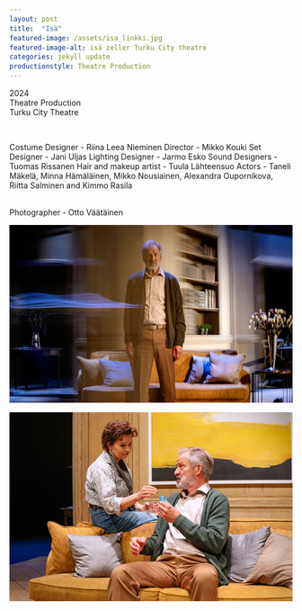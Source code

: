 ```yaml
---
layout: post
title:  "Isä"
featured-image: /assets/isa_linkki.jpg
featured-image-alt: isä zeller Turku City theatre
categories: jekyll update
productionstyle: Theatre Production
---
```

  2024  
  Theatre Production  
  Turku City Theatre  
  
  <br/>
<p></p>
  Costume Designer - Riina Leea Nieminen  
  Director - Mikko Kouki
  Set Designer - Jani Uljas  
  Lighting Designer - Jarmo Esko  
  Sound Designers - Tuomas Rissanen     
  Hair and makeup artist - Tuula Lähteensuo 
  Actors - Taneli Mäkelä, Minna Hämäläinen, Mikko Nousiainen, Alexandra Oupornikova, Riitta Salminen and Kimmo Rasila     
  <br/>

<div class="post-text-alone">  

</div>  
<p></p>
  
  <br/>
  Photographer - Otto Väätäinen


  ![alt text](/assets/projects/isa1.jpg) 

  ![alt text](/assets/projects/isa2.JPG)   


  
